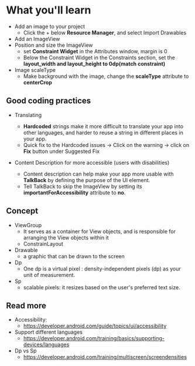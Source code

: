 # What you'll learn

- Add an image to your project
  - Click the + below **Resource Manager**, and select Import Drawables
- Add an ImageView
- Position and size the ImageView
  - set **Constraint Widget** in the Attributes window, margin is 0
  - Below the Constraint Widget in the Constraints section, set the **layout_width and layout_height to 0dp(match constraint)**
- Image scaleType
  - Make background with the image, change the **scaleType** attribute to **centerCrop**

## Good coding practices

- Translating

  - **Hardcoded** strings make it more difficult to translate your app into other languages, and harder to reuse a string in different places in your app.
  - Quick fix to the Hardcoded issues -> Click on the warning -> click on **Fix** button under Suggested Fix

- Content Description for more accessible (users with disabilities)
  - Content description can help make your app more usable with **TalkBack** by defining the purpose of the UI element.
  - Tell TalkBack to skip the ImageView by setting its **importantForAccessibility** attribute to **no**.

## Concept

- ViewGroup
  - It serves as a container for View objects, and is responsible for arranging the View objects within it
  - ConstrainLayout
- Drawable
  - a graphic that can be drawn to the screen
- Dp
  - One dp is a virtual pixel : density-independent pixels (dp) as your unit of measurement.
- Sp
  - scalable pixels: it resizes based on the user's preferred text size.

## Read more

- Accessibility:
  - https://developer.android.com/guide/topics/ui/accessibility
- Support different languages
  - https://developer.android.com/training/basics/supporting-devices/languages
- Dp vs Sp
  - https://developer.android.com/training/multiscreen/screendensities
